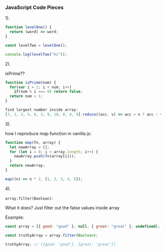 ### JavaScript Code Pieces

1).

```js
function levelOne() {
  return (word) => word;
}

const levelTwo = levelOne();

console.log(levelTwo("hi"));
```

2).

isPrime??

```js
function isPrime(num) {
  for(var i = 2; i < num; i++)
    if(num % i === 0) return false;
  return num > 1;
}

find largest number inside array:
[7, 1, 3, 5, 6, 2, 8, 10, 0, 4, 9].reduce((acc, v) => acc > v ? acc : v);
```

3).

how I reproduce map function in vanilla js:

```js
function map(fn, array) {
  let newArray = [];
  for (let i = 0; i < array.length; i++) {
    newArray.push(fn(array[i]));
  }
  return newArray;
}

map((n) => n * 2, [1, 2, 3, 4, 5]);
```

4).

`array.filter(Boolean)`:

What it does? Just filter out the false values inside array

Example:

```js
const array = [{ good: "good" }, null, { great: "great" }, undefined];

const truthyArray = array.filter(Boolean);

truthyArray; // [{good: 'good'}, {great: 'great'}]
```
